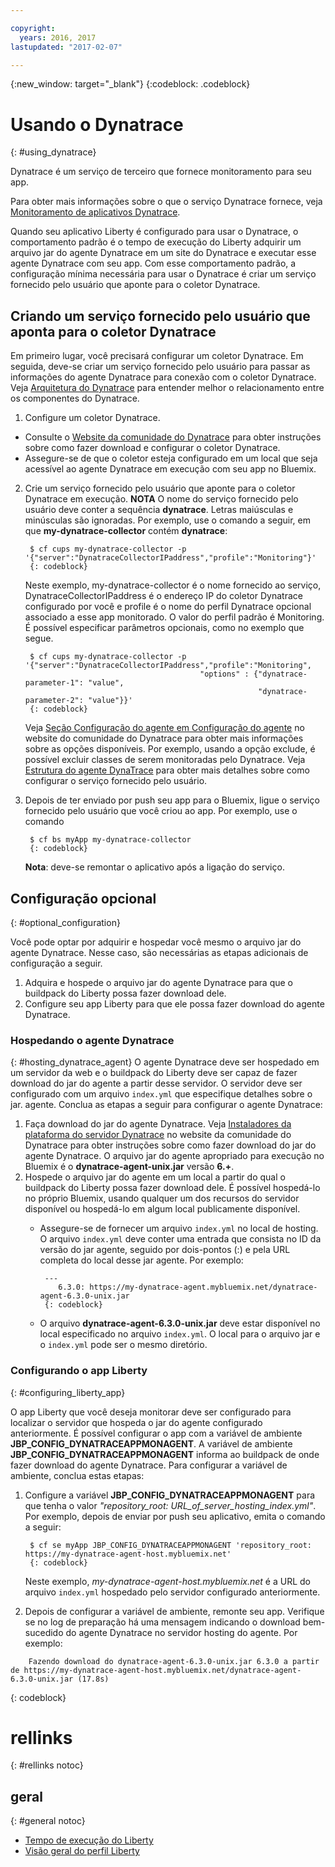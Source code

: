 ```yaml
---

copyright:
  years: 2016, 2017
lastupdated: "2017-02-07"

---
```


{:new_window: target="_blank"}
{:codeblock: .codeblock}

# Usando o Dynatrace
{: #using_dynatrace}

Dynatrace é um serviço de terceiro que fornece monitoramento para seu app.

Para obter mais informações sobre o que o serviço Dynatrace fornece, veja [Monitoramento de aplicativos Dynatrace](http://www.dynatrace.com/en/products/application-monitoring.html).

Quando seu aplicativo Liberty é configurado para usar o Dynatrace, o comportamento
padrão é o tempo de execução do Liberty adquirir um arquivo jar do agente Dynatrace em
um site do Dynatrace e executar esse agente Dynatrace com seu app.  Com esse
comportamento padrão, a configuração mínima necessária para usar o Dynatrace é criar um
serviço fornecido pelo usuário que aponte para o coletor Dynatrace.

## Criando um serviço fornecido pelo usuário que aponta para o coletor Dynatrace

Em primeiro lugar, você precisará configurar um coletor Dynatrace.  Em seguida,
deve-se criar um serviço fornecido pelo usuário para passar as informações do agente
Dynatrace para conexão com o coletor Dynatrace. Veja [Arquitetura do Dynatrace](https://community.dynatrace.com/community/display/DOCDT63/Architecture) para entender melhor o relacionamento entre os componentes do Dynatrace.

1. Configure um coletor Dynatrace.
  * Consulte o [Website da comunidade do Dynatrace](https://community.dynatrace.com/community/display/EVAL/Step+3+-+Connect+Agent+to+Dynatrace) para obter instruções sobre como fazer download e configurar o coletor Dynatrace.
  * Assegure-se de que o coletor esteja configurado em um local que seja acessível ao agente Dynatrace em execução com seu app no Bluemix.
2. Crie um serviço fornecido pelo usuário que aponte para o coletor Dynatrace em execução. **NOTA** O nome do serviço fornecido pelo usuário deve conter a sequência **dynatrace**. Letras maiúsculas e minúsculas são ignoradas. Por exemplo, use o comando a seguir, em que **my-dynatrace-collector** contém **dynatrace**:

        $ cf cups my-dynatrace-collector -p '{"server":"DynatraceCollectorIPaddress","profile":"Monitoring"}'
        {: codeblock}

    Neste exemplo, my-dynatrace-collector é o nome fornecido ao serviço, DynatraceCollectorIPaddress é o endereço IP do coletor Dynatrace configurado por você e profile é o nome do perfil Dynatrace opcional associado a esse app monitorado. O valor do perfil padrão é Monitoring. É possível especificar parâmetros opcionais, como no exemplo que segue.

        $ cf cups my-dynatrace-collector -p '{"server":"DynatraceCollectorIPaddress","profile":"Monitoring",
                                              "options" : {"dynatrace-parameter-1": "value",
                                                           "dynatrace-parameter-2": "value"}}'
        {: codeblock}

    Veja [Seção Configuração do agente em Configuração do agente](https://community.dynatrace.com/community/display/DOCDT62/Agent+Configuration) no website do comunidade do Dynatrace para obter mais informações sobre as opções disponíveis. Por exemplo, usando a opção exclude, é possível excluir classes de serem monitoradas pelo Dynatrace. Veja [Estrutura do agente DynaTrace](https://github.com/cloudfoundry/ibm-websphere-liberty-buildpack/blob/master/docs/framework-dynatrace-agent.md) para obter mais detalhes sobre como configurar o serviço fornecido pelo usuário.

3. Depois de ter enviado por push seu app para o Bluemix, ligue o serviço fornecido pelo usuário que você criou ao app. Por exemplo, use o comando

        $ cf bs myApp my-dynatrace-collector
        {: codeblock}

    **Nota**: deve-se remontar o aplicativo após a ligação do serviço.

## Configuração opcional
{: #optional_configuration}

Você pode optar por adquirir e hospedar você mesmo o arquivo jar do agente
Dynatrace.  Nesse caso, são necessárias as etapas adicionais de configuração a seguir.
1. Adquira e hospede o arquivo jar do agente Dynatrace para que o buildpack do Liberty possa fazer download dele.
2. Configure seu app Liberty para que ele possa fazer download do agente Dynatrace.

### Hospedando o agente Dynatrace
{: #hosting_dynatrace_agent}
O agente Dynatrace deve ser hospedado em um servidor da web e o buildpack do Liberty deve ser capaz de fazer download do jar do agente a partir desse servidor. O servidor deve ser configurado com um arquivo `index.yml` que especifique detalhes sobre o jar. agente. Conclua as etapas a seguir para configurar o agente Dynatrace:
  1. Faça download do jar do agente Dynatrace. Veja [Instaladores da plataforma do servidor Dynatrace](https://community.dynatrace.com/community/display/EVAL/Step+1+-+Download+and+install+Dynatrace) no website da comunidade do Dynatrace para obter instruções sobre como fazer download do jar do agente Dynatrace. O
arquivo jar do agente apropriado para execução no Bluemix é o
**dynatrace-agent-unix.jar** versão **6.+**.
  2. Hospede o arquivo jar do agente em um local a partir do qual o buildpack do Liberty possa fazer download dele. É possível hospedá-lo no próprio Bluemix, usando qualquer um dos recursos do servidor disponível ou hospedá-lo em algum local publicamente disponível.
     * Assegure-se de fornecer um arquivo `index.yml` no local de hosting. O arquivo `index.yml` deve conter uma entrada que consista no ID da versão do jar agente, seguido por dois-pontos (:) e pela URL completa do local desse jar agente. Por exemplo:

            ---
               6.3.0: https://my-dynatrace-agent.mybluemix.net/dynatrace-agent-6.3.0-unix.jar
            {: codeblock}
     
     * O arquivo **dynatrace-agent-6.3.0-unix.jar** deve estar disponível no local especificado no arquivo `index.yml`. O local para o arquivo jar e o `index.yml` pode ser o mesmo diretório.

### Configurando o app Liberty
{: #configuring_liberty_app}

O app Liberty que você deseja monitorar deve ser configurado para localizar o servidor que hospeda o jar do agente configurado anteriormente. É possível configurar o app com a variável de ambiente **JBP_CONFIG_DYNATRACEAPPMONAGENT**. A variável de ambiente **JBP_CONFIG_DYNATRACEAPPMONAGENT** informa ao buildpack de onde fazer download do agente Dynatrace. Para configurar a variável de ambiente, conclua estas etapas:

1. Configure a variável **JBP_CONFIG_DYNATRACEAPPMONAGENT** para que tenha o valor *"repository_root: URL_of_server_hosting_index.yml"*. Por exemplo, depois de enviar por push seu aplicativo, emita o comando a seguir:
  
        $ cf se myApp JBP_CONFIG_DYNATRACEAPPMONAGENT 'repository_root: https://my-dynatrace-agent-host.mybluemix.net'
        {: codeblock}

    Neste exemplo, *my-dynatrace-agent-host.mybluemix.net* é a URL do arquivo `index.yml` hospedado pelo servidor configurado anteriormente.

2. Depois de configurar a variável de ambiente, remonte seu app. Verifique se no log de preparação há uma mensagem indicando o download bem-sucedido do agente Dynatrace no servidor hosting do agente. Por exemplo:
```
    Fazendo download do dynatrace-agent-6.3.0-unix.jar 6.3.0 a partir de https://my-dynatrace-agent-host.mybluemix.net/dynatrace-agent-6.3.0-unix.jar (17.8s)
```
{: codeblock}

# rellinks
{: #rellinks notoc}
## geral
{: #general notoc}
* [Tempo de execução do Liberty](index.html)
* [Visão geral do perfil Liberty](http://www-01.ibm.com/support/knowledgecenter/SSAW57_8.5.5/com.ibm.websphere.wlp.nd.doc/ae/cwlp_about.html)
